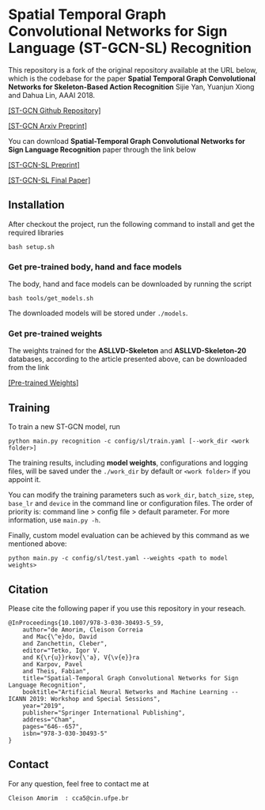 # Spatial Temporal Graph Convolutional Networks for Sign Language (ST-GCN-SL) Recognition


This repository is a fork of the original repository available at the URL below, which is the codebase for the paper **Spatial Temporal Graph Convolutional Networks for Skeleton-Based Action Recognition** Sijie Yan, Yuanjun Xiong and Dahua Lin, AAAI 2018.


[[ST-GCN Github Repository]](https://github.com/yysijie/st-gcn)

[[ST-GCN Arxiv Preprint]](https://arxiv.org/abs/1801.07455)


You can download **Spatial-Temporal Graph Convolutional Networks
for Sign Language Recognition** paper through the link below

[[ST-GCN-SL Preprint]](http://www.cin.ufpe.br/~cca5/st-gcn-sl/preprint/)

[[ST-GCN-SL Final Paper]](http://www.cin.ufpe.br/~cca5/st-gcn-sl/paper/)


## Installation

After checkout the project, run the following command to install and get the required libraries
```
bash setup.sh 
```


### Get pre-trained body, hand and face models
The body, hand and face models can be downloaded by running the script
```
bash tools/get_models.sh
```
The downloaded models will be stored under ```./models```.


### Get pre-trained weights
The weights trained for the **ASLLVD-Skeleton** and **ASLLVD-Skeleton-20**  databases, according to the article presented above, can be downloaded from the link

[[Pre-trained Weights]](http://www.cin.ufpe.br/~cca5/st-gcn-sl/weights/)

## Training
To train a new ST-GCN model, run
```
python main.py recognition -c config/sl/train.yaml [--work_dir <work folder>]
```
The training results, including **model weights**, configurations and logging files, will be saved under the ```./work_dir``` by default or ```<work folder>``` if you appoint it.

You can modify the training parameters such as ```work_dir```, ```batch_size```, ```step```, ```base_lr``` and ```device``` in the command line or configuration files. The order of priority is:  command line > config file > default parameter. For more information, use ```main.py -h```.

Finally, custom model evaluation can be achieved by this command as we mentioned above:
```
python main.py -c config/sl/test.yaml --weights <path to model weights>
```


## Citation
Please cite the following paper if you use this repository in your reseach.
```
@InProceedings{10.1007/978-3-030-30493-5_59,
	author="de Amorim, Cleison Correia
	and Mac{\^e}do, David
	and Zanchettin, Cleber",
	editor="Tetko, Igor V.
	and K{\r{u}}rkov{\'a}, V{\v{e}}ra
	and Karpov, Pavel
	and Theis, Fabian",
	title="Spatial-Temporal Graph Convolutional Networks for Sign Language Recognition",
	booktitle="Artificial Neural Networks and Machine Learning -- ICANN 2019: Workshop and Special Sessions",
	year="2019",
	publisher="Springer International Publishing",
	address="Cham",
	pages="646--657",
	isbn="978-3-030-30493-5"
}
```

## Contact
For any question, feel free to contact me at
```
Cleison Amorim  : cca5@cin.ufpe.br
```

